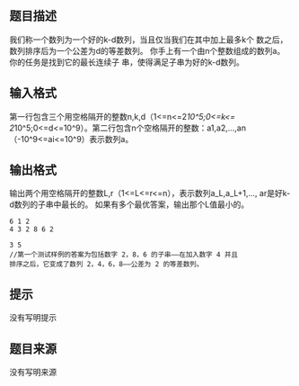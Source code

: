 


## 题目描述
我们称一个数列为一个好的k-d数列，当且仅当我们在其中加上最多k个
数之后，数列排序后为一个公差为d的等差数列。
你手上有一个由n个整数组成的数列a。你的任务是找到它的最长连续子
串，使得满足子串为好的k-d数列。
## 输入格式
第一行包含三个用空格隔开的整数n,k,d（1<=n<=2*10^5;0<=k<=
2*10^5;0<=d<=10^9）。第二行包含n个空格隔开的整数：a1,a2,...,an（-10^9<=ai<=10^9）表示数列a。
## 输出格式
输出两个用空格隔开的整数L,r（1<=L<=r<=n），表示数列a_L,a_L+1,...,
ar是好k-d数列的子串中最长的。
如果有多个最优答案，输出那个L值最小的。

```input1
6 1 2
4 3 2 8 6 2

```

```output1
3 5
//第一个测试样例的答案为包括数字 2，8，6 的子串——在加入数字 4 并且
排序之后，它变成了数列 2，4，6，8——公差为 2 的等差数列。
```

## 提示
没有写明提示
## 题目来源
没有写明来源


